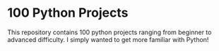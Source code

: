 # 100 Python Projects

This repository contains 100 python projects ranging from beginner to advanced difficulty. I simply wanted to get more familiar with Python!